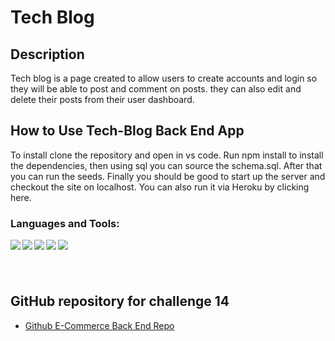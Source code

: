 # Tech Blog

## Description

Tech blog is a page created to allow users to create accounts and login so they will be able to post and comment on posts. they can also edit and delete their posts from their user dashboard.

## How to Use Tech-Blog Back End App

To install clone the repository and open in vs code. Run npm install to install the dependencies, then using sql you can source the schema.sql. After that you can run the seeds. Finally you should be good to start up the server and checkout the site on localhost. You can also run it via Heroku by clicking here.

### Languages and Tools:

<img align="left" src="https://img.shields.io/badge/JavaScript-323330?style=for-the-badge&logo=javascript&logoColor=F7DF1E" />

<img align="left" src="https://img.shields.io/badge/VSCode-0078D4?style=for-the-badge&logo=visual%20studio%20code&logoColor=white" />

<img align="left" src="https://img.shields.io/badge/Node.js-339933?style=for-the-badge&logo=nodedotjs&logoColor=white" />

<img align="left" src="https://img.shields.io/badge/npm-CB3837?style=for-the-badge&logo=npm&logoColor=white" />

<img align="left" src="https://img.shields.io/badge/MySQL-005C84?style=for-the-badge&logo=mysql&logoColor=white" />

# </br>

## GitHub repository for challenge 14

-   [Github E-Commerce Back End Repo](https://github.com/joliver521/Tech-Blog)
